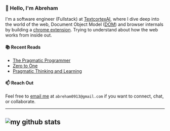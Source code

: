 ### 👋 Hello, I'm Abreham

I'm a software engineer (Fullstack) at [TextcortexAI](https://textcortex.com/), where I dive deep into the world of the web, Document Object Model ([DOM](https://developer.mozilla.org/en-US/docs/Web/API/Document_Object_Model/Introduction)) and browser internals by building a [chrome extension](https://chrome.google.com/webstore/detail/textcortex-ai-writing-ass/hahkojdegblcccihngmgndhdfheheofe). Trying to understand about how the web works from inside out.

#### 📚 Recent Reads

- [The Pragmatic Programmer](https://www.amazon.com/Pragmatic-Programmer-journey-mastery-Anniversary/dp/0135957052)
- [Zero to One](https://www.amazon.com/Zero-One-Notes-Startups-Future/dp/0804139296)
- [Pragmatic Thinking and Learning](https://www.amazon.com/Pragmatic-Thinking-Learning-Refactor-Programmers/dp/1934356050)


#### 📫 Reach Out

Feel free to [email me](mailto:abreham0913@gmail.com) at `abreham0913@gmail.com` if you want to connect, chat, or collaborate.


---
![my github stats](https://readmestats.999857.xyz/api?username=abrehamgezahegn&count_private=true&show_icons=true)
----

